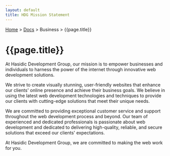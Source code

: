 ```yaml
---
layout: default
title: HDG Mission Statement
---
```


[Home](/) > [Docs](/documentation) > Business > {{page.title}}

# {{page.title}}

At Hasidic Development Group, our mission is to empower businesses and individuals to harness the power of the internet through innovative web development solutions.

We strive to create visually stunning, user-friendly websites that enhance our clients' online presence and achieve their business goals. We believe in using the latest web development technologies and techniques to provide our clients with cutting-edge solutions that meet their unique needs.

We are committed to providing exceptional customer service and support throughout the web development process and beyond. Our team of experienced and dedicated professionals is passionate about web development and dedicated to delivering high-quality, reliable, and secure solutions that exceed our clients' expectations.

At Hasidic Development Group, we are committed to making the web work for you.